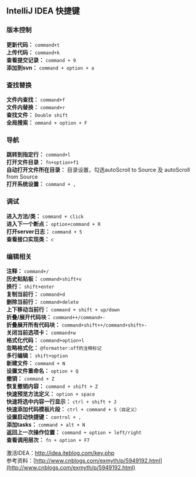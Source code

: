 ## IntelliJ IDEA 快捷键

### 版本控制

**更新代码：** `command+t`   
**上传代码：** `command+k`    
**查看提交记录：** `command + 9`   
**添加到svn：** `command + option + a`

### 查找替换

**文件内查找：** `command+f`         
**文件内替换：** `command+r`           
**查找文件：** `Double shift`   
**全局搜索：** `ommand + option + F`


### 导航
    
 **跳转到指定行：** `command+l`   
 **打开文件目录：** `fn+option+f1`  
 **自动打开文件所在目录：** 目录设置，勾选autoScroll to Source 及 autoScroll from Source   
 **打开系统设置：** `command + ,`


### 调试

**进入方法/类：**  `command + click`    
**进入下一个断点：**  `option+command + R`   
**打开server日志：** `command + 5`    
**查看接口实现类：** `c`        

### 编辑相关

**注释：** `command+/`   
**历史粘贴板：** `command+shift+v`     
**换行：** `shift+enter`          
**复制当前行：** `command+d`    
**删除当前行：** `command+delete`      
**上下移动当前行：** `command + shift + up/down`     
**折叠/展开代码块：** `command++/command+-`  
**折叠展开所有代码块：** `command+shift++/command+shift+-`   
**关闭当前选项卡：** `command+w`  
**格式化代码：** `command+option+l`  
**忽略格式化：** `@formatter:off的注释标记 `  
**多行编辑：** `shift+option`  
**新建文件：** `command + N`  
**设置文件重命名：** `option + Q`  
**撤销：** `command + Z`  
**恢复撤销内容：** `command + shift + Z`  
**快速预览方法定义：** `option + space`   
**快速将选中内容一行显示：** `ctrl + shift + J`   
**快速添加代码模板片段：** `ctrl + command + S（自定义）`   
**设置启动快捷键：** `control + ,`    
**添加tasks：** `command + alt + N`    
**返回上一次操作位置：** `command + option + left/right`   
**查看调用层次：**  `fn + option + F7`   

激活IDEA：http://idea.iteblog.com/key.php  
参考资料：[http://www.cnblogs.com/exmyth/p/5949192.html](http://www.cnblogs.com/exmyth/p/5949192.html)
